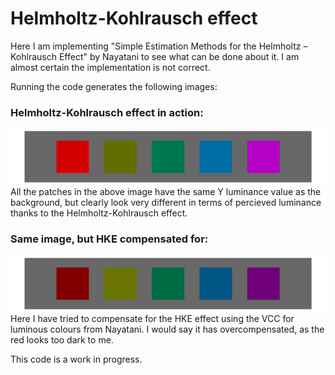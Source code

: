 # Helmholtz-Kohlrausch effect
Here I am implementing "Simple Estimation Methods for the Helmholtz – Kohlrausch Effect" by Nayatani to see what can be done about it. I am almost certain the implementation is not correct.

Running the code generates the following images:

### Helmholtz-Kohlrausch effect in action:
![HKE demo](/images/equal_Y.png)
All the patches in the above image have the same Y luminance value as the background, but clearly look very different in terms of percieved luminance thanks to the Helmholtz-Kohlrausch effect.

### Same image, but HKE compensated for:
![HKE demo](/images/HKE_compensated.png)
Here I have tried to compensate for the HKE effect using the VCC for luminous colours from Nayatani. I would say it has overcompensated, as the red looks too dark to me.

This code is a work in progress.
